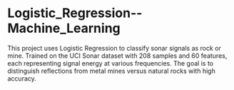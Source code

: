 # Logistic_Regression--Machine_Learning
This project uses Logistic Regression to classify sonar signals as rock or mine. Trained on the UCI Sonar dataset with 208 samples and 60 features, each representing signal energy at various frequencies. The goal is to distinguish reflections from metal mines versus natural rocks with high accuracy.
